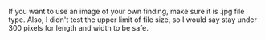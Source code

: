 If you want to use an image of your own finding, make sure it is .jpg file type.
Also, I didn't test the upper limit of file size, so I would say stay under 300 pixels for length and width to be safe.
